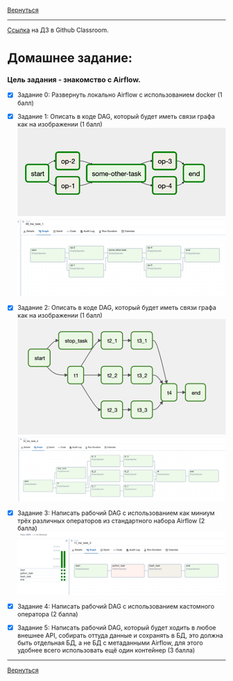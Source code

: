 [Вернуться][main]

---

[Ссылка][hw] на ДЗ в Github Classroom.

# Домашнее задание:

### Цель задания - знакомство с Airflow.

- [x] Задание 0: Развернуть локально Airflow с использованием docker (1 балл)

- [x] Задание 1: Описать в коде DAG, который будет иметь связи графа как на изображении (1 балл)
![img.png](img.png)
![img_2.png](img_2.png)
- [x] Задание 2: Описать в коде DAG, который будет иметь связи графа как на изображении (1 балл)
![img_1.png](img_1.png)
![img_3.png](img_3.png)

- [x] Задание 3: Написать рабочий DAG с использованием как миниум трёх различных операторов из стандартного набора Airflow (2 балла)
![img_4.png](img_4.png)

- [x] Задание 4: Написать рабочий DAG с использованием кастомного оператора (2 балла)

- [x] Задание 5: Написать рабочий DAG, который будет ходить в любое внешнее API, собирать оттуда данные и сохранять в БД, это должна быть отдельная БД, а не БД с метаданными Airflow, для этого удобнее всего использовать ещё один контейнер (3 балла)

---

[Вернуться][main]

[main]: ../../README.md "содержание"

[hw]: https://classroom.github.com/a/... "ДЗ"
